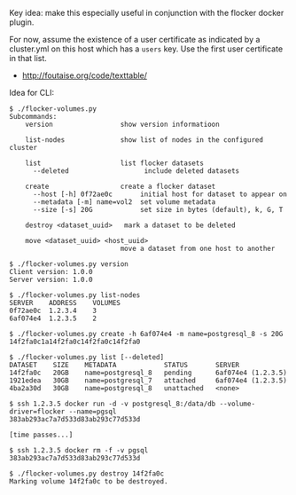Key idea: make this especially useful in conjunction with the flocker docker
plugin.

For now, assume the existence of a user certificate as indicated by a
cluster.yml on this host which has a `users` key. Use the first user
certificate in that list.

* http://foutaise.org/code/texttable/

Idea for CLI:

```
$ ./flocker-volumes.py
Subcommands:
    version                 show version informatioon

    list-nodes              show list of nodes in the configured cluster

    list                    list flocker datasets
      --deleted                   include deleted datasets

    create                  create a flocker dataset
      --host [-h] 0f72ae0c       initial host for dataset to appear on
      --metadata [-m] name=vol2  set volume metadata
      --size [-s] 20G            set size in bytes (default), k, G, T

    destroy <dataset_uuid>   mark a dataset to be deleted

    move <dataset_uuid> <host_uuid>
                            move a dataset from one host to another

$ ./flocker-volumes.py version
Client version: 1.0.0
Server version: 1.0.0

$ ./flocker-volumes.py list-nodes
SERVER    ADDRESS    VOLUMES
0f72ae0c  1.2.3.4    3
6af074e4  1.2.3.5    2

$ ./flocker-volumes.py create -h 6af074e4 -m name=postgresql_8 -s 20G
14f2fa0c1a14f2fa0c14f2fa0c14f2fa0

$ ./flocker-volumes.py list [--deleted]
DATASET    SIZE    METADATA            STATUS       SERVER
14f2fa0c   20GB    name=postgresql_8   pending      6af074e4 (1.2.3.5)
1921edea   30GB    name=postgresql_7   attached     6af074e4 (1.2.3.5)
4ba2a30d   30GB    name=postgresql_8   unattached   <none>

$ ssh 1.2.3.5 docker run -d -v postgresql_8:/data/db --volume-driver=flocker --name=pgsql
383ab293ac7a7d533d83ab293c77d533d

[time passes...]

$ ssh 1.2.3.5 docker rm -f -v pgsql
383ab293ac7a7d533d83ab293c77d533d

$ ./flocker-volumes.py destroy 14f2fa0c
Marking volume 14f2fa0c to be destroyed.
```

